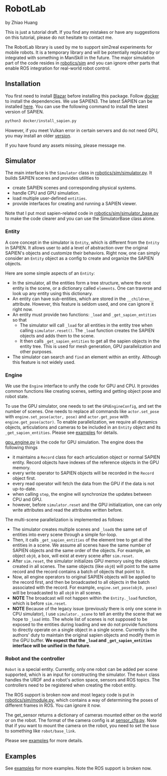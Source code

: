 # RobotLab
by Zhiao Huang

This is just a tutorial draft. If you find any mistakes or have any suggestions on this tutorial, please do not hesitate to contact me.

The RobotLab library is used by me to support sim2real experiments for mobile robots. It is a temporary library and will be potentially replaced by or integrated with something in ManiSkill in the future.
The major simulation part of the code resides in [robotics/sim](robotics/sim) and you can ignore other parts that enable ROS integration for real-world robot control.


## Installation
You first need to install [Blazar](https://github.com/HillbotAI/Blazar) before installing this package. Follow [docker](https://github.com/HillbotAI/Blazar/blob/main/docker/Dockerfile) to install the dependencies. We use SAPIEN3. The latest SAPIEN can be installed [here](https://github.com/haosulab/SAPIEN/releases). 
You can use the following command to install the latest version of SAPIEN.
```bash
python3 docker/install_sapien.py
```
However, if you meet Vulkan error in certain servers and do not need GPU, you may install an older [version](https://github.com/haosulab/SAPIEN/actions/runs/7205976971/artifacts/1114116919).

If you have found any assets missing, please message me.


## Simulator
The main interface is the `Simulator` class in [robotics/sim/simulator.py](robotics/sim/simulator.py). It builds SAPIEN scenes and provides utilities to  
- create SAPIEN scenes and corresponding physical systems.
- handle CPU and GPU simulation.
- load multiple user-defined `entities`.
- provide interfaces for creating and running a SAPIEN viewer.

Note that I put most sapien-related code in [robotics/sim/simulator_base.py](robotics/sim/simulator_base.py) to make the code clearer and you can use the SimulatorBase class alone.

### Entity

A core concept in the simulator is `Entity`, which is different from the `Entity` in SAPIEN. It allows user to add a level of abstraction over the original SAPIEN's objects and customize their behaviors. Right now, one can simply consider an `Entity` object as a config to create and organize the SAPIEN objects.

 Here are some simple aspects of an `Entity`:
- In the simulator, all the entities form a tree structure, where the root entity is the scene, or a dictionary called `elements`. One can traverse and look up any entity using this dictionary.
- An entity can have sub-entities, which are stored in the `__children__` attribute. However, this feature is seldom used, and one can ignore it right now.
- An entity must provide two functions: `_load` and `_get_sapien_entities` so that
    - The simulator will call `_load` for all entities in the entity tree when calling `simulator.reset()`. The `_load` function creates the SAPIEN objects and adds them to the scene.
    - It then calls `_get_sapien_entities` to get all the sapien objects in the entity tree. This is used for mesh generation, GPU parallelization and other purposes.
- The simulator can search and `find` an element within an entity. Although this feature is not widely used.

### Engine 

We use the `Engine` interface to unify the code for GPU and CPU. It provides common functions like creating scenes, setting and getting object pose and robot state.
 
To use the GPU simulator, one needs to set the `GPUEngineConfig`, and set the number of scenes. One needs to replace all commands like `actor.set_pose` with `engine.set_pose(actor, pose)` and `actor.get_pose` with `engine.get_pose(actor)`. To enable parallelization, we require all dynamics objects, articulations and cameras to be included in an `Entity` object and its `_get_sapien_entities`. Please see [examples](robotics/sim/tester/test_mycobot_gpu.py) for details.

[gpu_engine.py](robotics/sim/engines/gpu_engine.py) is the code for GPU simulation. The engine does the following things
- it maintains a `Record` class for each articulation object or normal SAPIEN entity. Record objects have indexes of the reference objects in the GPU memory. 
- every write operator to SAPIEN objects will be recorded in the `Record` object first. 
- every read operator will fetch the data from the GPU if the data is not up-to-date. 
- when calling `step`, the engine will synchronize the updates between CPU and GPU.
- however, before `simulator.reset` and the GPU initialization, one can only write attributes and read the attributes written before. 


The multi-scene parallelization is implemented as follows:
- The simulator creates multiple scenes and `_load`s the same set of entities into every scene through a simple for-loop.
- Then, it calls `_get_sapien_entities` of the element tree to get all the entities in a scene. We assume all scenes have the same number of SAPIEN objects and the same order of the objects. For example, an object `obj0`, a box, will exist at every scene after `sim.reset`.
- After `sim.reset`, the simulator initializes GPU memory using the objects created in all scenes. The same objects (like `obj0`) will point to the same record and the record contains a batch of objects that point to it.
- Now, all engine operators to original SAPIEN objects will be applied to the record first, and then be broadcasted to all objects in the batch associated with the record. For example, `engine.set_pose(obj0, pose)` will be broadcasted to all `obj0` in all scenes.
- **NOTE** The broadcast will not happen within the `Entity._load` function, which is before `sim.reset`. 
- **NOTE** Because of the legacy issue (previously there is only one scene in CPU simulator), I use `simulator._scene` to tell an entity the scene that we hope to `_load` into. The whole list of scenes is not supposed to be exposed to the entities during loading and we do not provide functions to directly operate on a single object in a single scene. Currently is the authors' duty to maintain the original sapien objects and modify them in the GPU buffer.  **We expect that the `_load` and `_get_sapien_entities` interface will be unified in the future**.

### Robot and the controller

`Robot` is a special entity. Currently, only one robot can be added per scene supported, which is an input for constructing the simulator. The `Robot` class handles the URDF and a robot's action space, sensors and ROS topics. The controllers need to be registered when creating the robot entity.

The ROS support is broken now and most legacy code is put in [robotics/sim/module.py](robotics/sim/module.py), which contains a way of determining the poses of different frames in ROS. You can ignore it now.

The get_sensor returns a dictionary of cameras mounted either on the world or on the robot. The format of the camera config is at [sensor_cfg.py](robotics/sim/sensors/sensor_cfg.py). Note that if you want to mount the camera on the robot, you need to set the `base` to something like `robot/base_link`.

Please see [examples](robotics/sim/robot/mycobot280pi.py) for more details.


## Examples
See [examples](robotics/sim/tester/test_mycobot.py) for more examples. Note the ROS support is broken now.